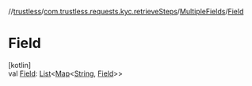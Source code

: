 //[trustless](../../../index.md)/[com.trustless.requests.kyc.retrieveSteps](../index.md)/[MultipleFields](index.md)/[Field](-field.md)

# Field

[kotlin]\
val [Field](-field.md): [List](https://kotlinlang.org/api/latest/jvm/stdlib/kotlin.collections/-list/index.html)&lt;[Map](https://kotlinlang.org/api/latest/jvm/stdlib/kotlin.collections/-map/index.html)&lt;[String](https://kotlinlang.org/api/latest/jvm/stdlib/kotlin/-string/index.html), [Field](../-field/index.md)&gt;&gt;
